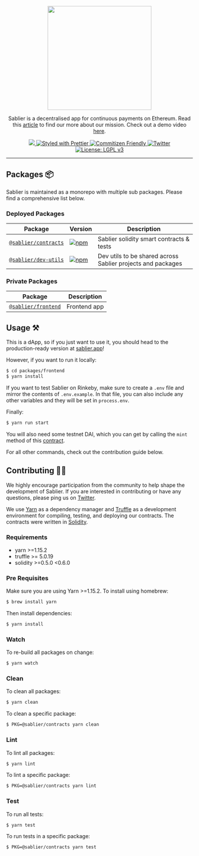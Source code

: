<p align="center"><img src="https://i.imgur.com/CGFvZW3.png" width="280px"/></p>

<p align="center">Sablier is a decentralised app for continuous payments on Ethereum. Read this <a href="https://medium.com/sablier-app/introducing-sablier-continuous-payments-on-ethereum-c2bf04446d31" target="_blank">article</a> to find our more about our mission. Check out a demo video <a href="https://www.youtube.com/watch?v=2onYeCwAY3c" target="_blank">here</a>.</p>

<p align="center">
  <a href="https://app.netlify.com/sites/infallible-visvesvaraya-6d594e/deploys">
    <img src="https://api.netlify.com/api/v1/badges/7a05c307-d1c2-43c0-b914-691dc1fa3104/deploy-status">
  </a>
  <a href="https://prettier.io">
    <img src="https://img.shields.io/badge/code_style-prettier-ff69b4.svg" alt="Styled with Prettier">
  </a>
  <a href="http://commitizen.github.io/cz-cli/">
    <img src="https://img.shields.io/badge/commitizen-friendly-brightgreen.svg" alt="Commitizen Friendly">
  </a>
  <a href="https://twitter.com/SablierApp">
    <img src="https://img.shields.io/badge/chat-twitter-38A1F3.svg?style=flat" alt="Twitter"/>
  </a>
  <a href="https://www.gnu.org/licenses/lgpl-3.0">
    <img src="https://img.shields.io/badge/License-LGPL%20v3-008033.svg" alt="License: LGPL v3">
  </a>
</p>

---

## Packages :package:

Sablier is maintained as a monorepo with multiple sub packages. Please find a comprehensive list below.

### Deployed Packages

| Package                                     | Version                                                                                                         | Description                                                 |
| ------------------------------------------- | --------------------------------------------------------------------------------------------------------------- | ----------------------------------------------------------- |
| [`@sablier/contracts`](/packages/contracts) | [![npm](https://img.shields.io/npm/v/@sablier/contracts.svg)](https://www.npmjs.com/package/@sablier/contracts) | Sablier solidity smart contracts & tests                    |
| [`@sablier/dev-utils`](/packages/dev-utils) | [![npm](https://img.shields.io/npm/v/@sablier/dev-utils.svg)](https://www.npmjs.com/package/@sablier/dev-utils) | Dev utils to be shared across Sablier projects and packages |

### Private Packages

| Package                                   | Description  |
| ----------------------------------------- | ------------ |
| [`@sablier/frontend`](/packages/frontend) | Frontend app |

## Usage :hammer_and_pick:

This is a dApp, so if you just want to use it, you should head to the production-ready version at [sablier.app](https://sablier.app)!

However, if you want to run it locally:

```bash
$ cd packages/frontend
$ yarn install
```

If you want to test Sablier on Rinkeby, make sure to create a `.env` file and mirror the contents of
`.env.example`. In that file, you can also include any other variables and they will be set in `process.env`.

Finally:

```bash
$ yarn run start
```

You will also need some testnet DAI, which you can get by calling the `mint` method of this [contract](https://rinkeby.etherscan.io/address/0x8ad3aa5d5ff084307d28c8f514d7a193b2bfe725/).

For all other commands, check out the contribution guide below.

## Contributing :raising_hand_woman:

We highly encourage participation from the community to help shape the development of Sablier. If you are interested in
contributing or have any questions, please ping us on [Twitter](https://twitter.com/SablierApp).

We use [Yarn](https://yarnpkg.com/) as a dependency manager and [Truffle](https://github.com/trufflesuite/truffle)
as a development environment for compiling, testing, and deploying our contracts. The contracts were written in [Solidity](https://github.com/ethereum/solidity).

### Requirements

- yarn >=1.15.2
- truffle >= 5.0.19
- solidity >=0.5.0 <0.6.0

### Pre Requisites

Make sure you are using Yarn >=1.15.2. To install using homebrew:

```bash
$ brew install yarn
```

Then install dependencies:

```bash
$ yarn install
```

### Watch

To re-build all packages on change:

```bash
$ yarn watch
```

### Clean

To clean all packages:

```bash
$ yarn clean
```

To clean a specific package:

```bash
$ PKG=@sablier/contracts yarn clean
```

### Lint

To lint all packages:

```bash
$ yarn lint
```

To lint a specific package:

```bash
$ PKG=@sablier/contracts yarn lint
```

### Test

To run all tests:

```bash
$ yarn test
```

To run tests in a specific package:

```bash
$ PKG=@sablier/contracts yarn test
```
